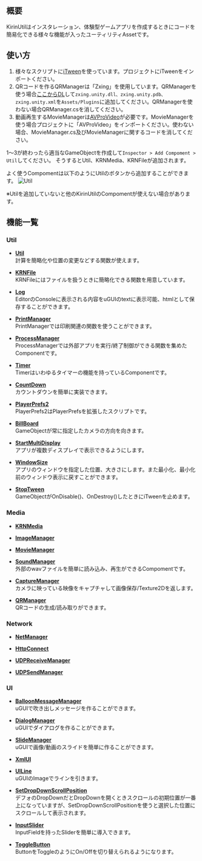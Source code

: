 ## 概要
KirinUtilはインスタレーション、体験型ゲームアプリを作成するときにコードを簡易化できる様々な機能が入ったユーティリティAssetです。

## 使い方
1. 様々なスクリプトに[iTween](https://assetstore.unity.com/packages/tools/animation/itween-84)を使っています。プロジェクトにiTweenをインポートください。
2. QRコードを作るQRManagerは「Zxing」を使用しています。QRManagerを使う場合[ここからDL](https://github.com/micjahn/ZXing.Net/releases)して`zxing.unity.dll、zxing.unity.pdb、zxing.unity.xml`を`Assets/Plugins`に追加してください。QRManagerを使わない場合QRManager.csを消してください。
3. 動画再生するMovieManagerは[AVProVideo](https://assetstore.unity.com/packages/tools/video/avpro-video-56355)が必要です。MovieManagerを使う場合プロジェクトに「AVProVideo」をインポートください。使わない場合、MovieManager.cs及びMovieManagerに関するコードを消してください。

1～3が終わったら適当なGameObjectを作成して`Inspector > Add Compoment > Util`してください。
そうするとUtil、KRNMedia、KRNFileが追加されます。

よく使うCompomentは以下のようにUtilのボタンから追加することができます。
![Util](https://user-images.githubusercontent.com/4795806/75427623-318e7500-598a-11ea-85cb-0bd23ecf1ca0.png)

※Utilを追加していないと他のKirinUtilのCompomentが使えない場合があります。

## 機能一覧
### Util
- <b>[Util](https://github.com/mizutanikirin/KirinUtil/wiki/Util)</b>  
  計算を簡略化や位置の変更などする関数が使えます。  
  
- <b>[KRNFile](https://github.com/mizutanikirin/KirinUtil/wiki/KRNFile)</b>  
  KRNFileにはファイルを扱うときに簡略化できる関数を用意しています。  
  
- <b>[Log](https://github.com/mizutanikirin/KirinUtil/wiki/Log)</b>  
  EditorのConsoleに表示される内容をuGUIのtextに表示可能、htmlとして保存することができます。  

- <b>[PrintManager](https://github.com/mizutanikirin/KirinUtil/wiki/PrintManager)</b>  
  PrintManagerでは印刷関連の関数を使うことができます。  
  
- <b>[ProcessManager](https://github.com/mizutanikirin/KirinUtil/wiki/ProcessManager)</b>  
  ProcessManagerでは外部アプリを実行/終了制御ができる関数を集めたComponentです。  
  
- <b>[Timer](https://github.com/mizutanikirin/KirinUtil/wiki/Timer)</b>  
  Timerはいわゆるタイマーの機能を持っているComponentです。  
  
- <b>[CountDown](https://github.com/mizutanikirin/KirinUtil/wiki/CountDown)</b>  
  カウントダウンを簡単に実装できます。  
  
- <b>[PlayerPrefs2](https://github.com/mizutanikirin/KirinUtil/wiki/PlayerPrefs2)</b>  
  PlayerPrefs2はPlayerPrefsを拡張したスクリプトです。  
  
- <b>[BillBoard](https://github.com/mizutanikirin/KirinUtil/wiki/BillBoard)</b>  
  GameObjectが常に指定したカメラの方向を向きます。  
  
- <b>[StartMultiDisplay](https://github.com/mizutanikirin/KirinUtil/wiki/StartMultiDisplay)</b>  
  アプリが複数ディスプレイで表示できるようにします。
  
- <b>[WindowSize](https://github.com/mizutanikirin/KirinUtil/wiki/WindowSize)</b>  
  アプリのウィンドウを指定した位置、大きさにします。また最小化、最小化前のウィンドウ表示に戻すことができます。  
  
- <b>[StopTween](https://github.com/mizutanikirin/KirinUtil/wiki/StopTween)</b>  
  GameObjectがOnDisable()、OnDestroy()したときにiTweenを止めます。
### Media
- <b>[KRNMedia](https://github.com/mizutanikirin/KirinUtil/wiki/KRNMedia)</b>  
  
- <b>[ImageManager](https://github.com/mizutanikirin/KirinUtil/wiki/ImageManager)</b>  
  
- <b>[MovieManager](https://github.com/mizutanikirin/KirinUtil/wiki/MovieManager)</b>  
  
- <b>[SoundManager](https://github.com/mizutanikirin/KirinUtil/wiki/SoundManager)</b>  
  外部のwavファイルを簡単に読み込み、再生ができるCompomentです。  
  
- <b>[CaptureManager](https://github.com/mizutanikirin/KirinUtil/wiki/CaptureManager)</b>  
  カメラに映っている映像をキャプチャして画像保存/Texture2Dを返します。
  
- <b>[QRManager](https://github.com/mizutanikirin/KirinUtil/wiki/QRManager)</b>  
  QRコードの生成/読み取りができます。  
  
### Network
- <b>[NetManager](https://github.com/mizutanikirin/KirinUtil/wiki/NetManager)</b>  
  
- <b>[HttpConnect](https://github.com/mizutanikirin/KirinUtil/wiki/HttpConnect)</b>  
  
- <b>[UDPReceiveManager](https://github.com/mizutanikirin/KirinUtil/wiki/UDPReceiveManager)</b>  
  
- <b>[UDPSendManager](https://github.com/mizutanikirin/KirinUtil/wiki/UDPSendManager)</b>  
  
### UI
- <b>[BalloonMessageManager](https://github.com/mizutanikirin/KirinUtil/wiki/BalloonMessageManager)</b>  
  uGUIで吹き出しメッセージを作ることができます。  
  
- <b>[DialogManager](https://github.com/mizutanikirin/KirinUtil/wiki/DialogManager)</b>  
  uGUIでダイアログを作ることができます。  
  
- <b>[SlideManager](https://github.com/mizutanikirin/KirinUtil/wiki/SlideManager)</b>  
  uGUIで画像/動画のスライドを簡単に作ることができます。  
  
- <b>[XmlUI](https://github.com/mizutanikirin/KirinUtil/wiki/XmlUI)</b>  
  
- <b>[UILine](https://github.com/mizutanikirin/KirinUtil/wiki/UILine)</b>  
  uGUIのImageでラインを引きます。
  
- <b>[SetDropDownScrollPosition](https://github.com/mizutanikirin/KirinUtil/wiki/SetDropDownScrollPosition)</b>  
  デフォのDropDownだとDropDownを開くときスクロールの初期位置が一番上になっていますが、SetDropDownScrollPositionを使うと選択した位置にスクロールして表示されます。  

- <b>[InputSlider](https://github.com/mizutanikirin/KirinUtil/wiki/InputSlider)</b>  
  InputFieldを持ったSliderを簡単に導入できます。
  
- <b>[ToggleButton](https://github.com/mizutanikirin/KirinUtil/wiki/ToggleButton)</b>  
  ButtonをToggleのようにOn/Offを切り替えられるようになります。